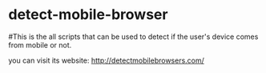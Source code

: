 detect-mobile-browser
=====================

#This is the all scripts that can be used to detect if the user's device comes from mobile or not.

you can visit its website:
http://detectmobilebrowsers.com/
